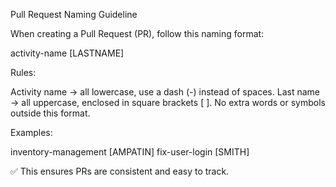 Pull Request Naming Guideline

When creating a Pull Request (PR), follow this naming format:

activity-name [LASTNAME]

Rules:

Activity name → all lowercase, use a dash (-) instead of spaces. Last name → all uppercase, enclosed in square brackets [ ]. No extra words or symbols outside this format.

Examples:

inventory-management [AMPATIN] fix-user-login [SMITH]

✅ This ensures PRs are consistent and easy to track.
